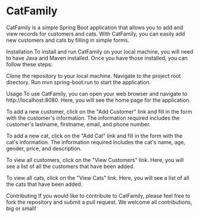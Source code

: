 # CatFamily

CatFamily is a simple Spring Boot application that allows you to add and view records for customers and cats. With CatFamily, you can easily add new customers and cats by filling in simple forms.

Installation
To install and run CatFamily on your local machine, you will need to have Java and Maven installed. Once you have those installed, you can follow these steps:

Clone the repository to your local machine.
Navigate to the project root directory.
Run mvn spring-boot:run to start the application.

Usage
To use CatFamily, you can open your web browser and navigate to http://localhost:8080. Here, you will see the home page for the application.

To add a new customer, click on the "Add Customer" link and fill in the form with the customer's information. The information required includes the customer's lastname, firstname, email, and phone number.

To add a new cat, click on the "Add Cat" link and fill in the form with the cat's information. The information required includes the cat's name, age, gender, price, and description.

To view all customers, click on the "View Customers" link. Here, you will see a list of all the customers that have been added.

To view all cats, click on the "View Cats" link. Here, you will see a list of all the cats that have been added.

Contributing
If you would like to contribute to CatFamily, please feel free to fork the repository and submit a pull request. We welcome all contributions, big or small!
